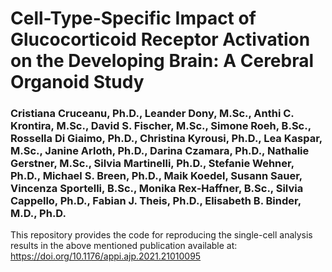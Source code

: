 # Cell-Type-Specific Impact of Glucocorticoid Receptor Activation on the Developing Brain: A Cerebral Organoid Study
### Cristiana Cruceanu, Ph.D., Leander Dony, M.Sc., Anthi C. Krontira, M.Sc., David S. Fischer, M.Sc., Simone Roeh, B.Sc., Rossella Di Giaimo, Ph.D., Christina Kyrousi, Ph.D., Lea Kaspar, M.Sc., Janine Arloth, Ph.D., Darina Czamara, Ph.D., Nathalie Gerstner, M.Sc., Silvia Martinelli, Ph.D., Stefanie Wehner, Ph.D., Michael S. Breen, Ph.D., Maik Koedel, Susann Sauer, Vincenza Sportelli, B.Sc., Monika Rex-Haffner, B.Sc., Silvia Cappello, Ph.D., Fabian J. Theis, Ph.D., Elisabeth B. Binder, M.D., Ph.D.

This repository provides the code for reproducing the single-cell analysis results in the above mentioned publication available at: https://doi.org/10.1176/appi.ajp.2021.21010095
